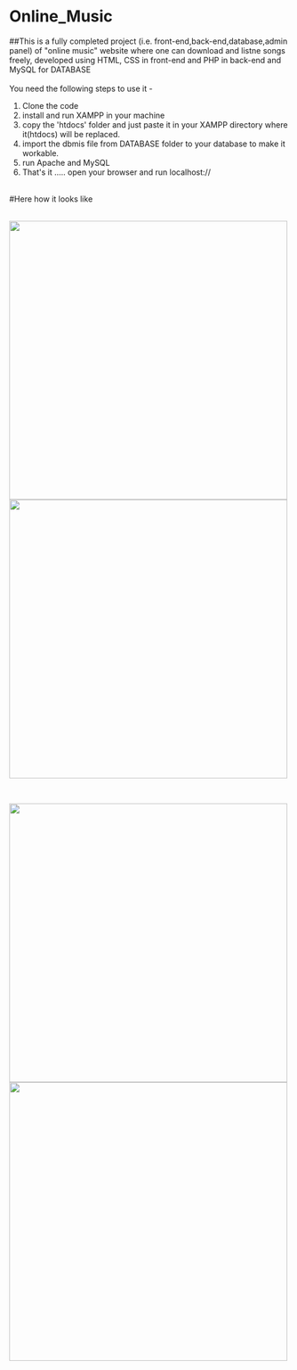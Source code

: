 # Online_Music

##This is a fully completed project (i.e. front-end,back-end,database,admin panel) of "online music" website where one can download and listne songs freely, developed using HTML, CSS in front-end and PHP in back-end and MySQL for DATABASE
<br><br>
You need the following steps to use it -
1. Clone the code 
2. install and run XAMPP in your machine
3. copy the 'htdocs' folder and just paste it in your XAMPP directory where it(htdocs) will be replaced.
4. import the dbmis file from DATABASE folder to your database to make it workable.
5. run Apache and MySQL 
6. That's it ..... open your browser and run localhost://
<br><br>

#Here how it looks like<br><br>
<p float="left">
  <img src="https://user-images.githubusercontent.com/81944044/145029843-3c030cb9-20e7-4c82-9c5b-8a367843a3dd.png" width="500" /> 
  <img src="https://user-images.githubusercontent.com/81944044/145029956-9d5bcaff-aa29-4ffe-b762-313e01f4d9c2.png" width="500" /> 
</p>
<br>
<p float="left">
  <img src="https://user-images.githubusercontent.com/81944044/145030080-892402e0-460e-43ce-b3cc-df42f68a7cf6.png" width="500" />
  <img src="https://user-images.githubusercontent.com/81944044/145030309-56fe7e69-3654-4060-be0b-b61b437c90fe.png" width="500" />
</p>
